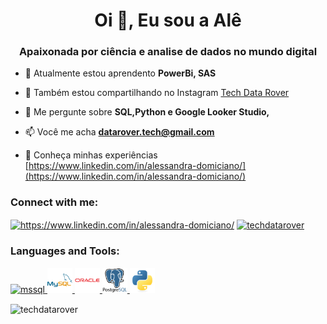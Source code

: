 <h1 align="center">Oi 👋, Eu sou a Alê</h1>
<h3 align="center">Apaixonada por ciência e analise de dados no mundo digital</h3>

- 🌱 Atualmente estou aprendento **PowerBi, SAS**

- 👯 Também estou compartilhando no Instagram [Tech Data Rover](https://www.instagram.com/techdatarover/)

- 💬 Me pergunte sobre **SQL,Python e Google Looker Studio,**

- 📫 Você me acha **datarover.tech@gmail.com**

- 📄 Conheça minhas experiências [https://www.linkedin.com/in/alessandra-domiciano/](https://www.linkedin.com/in/alessandra-domiciano/)

<h3 align="left">Connect with me:</h3>
<p align="left">
<a href="https://linkedin.com/in/https://www.linkedin.com/in/alessandra-domiciano/" target="blank"><img align="center" src="https://raw.githubusercontent.com/rahuldkjain/github-profile-readme-generator/master/src/images/icons/Social/linked-in-alt.svg" alt="https://www.linkedin.com/in/alessandra-domiciano/" height="30" width="40" /></a>
<a href="https://instagram.com/techdatarover" target="blank"><img align="center" src="https://raw.githubusercontent.com/rahuldkjain/github-profile-readme-generator/master/src/images/icons/Social/instagram.svg" alt="techdatarover" height="30" width="40" /></a>
</p>

<h3 align="left">Languages and Tools:</h3>
<p align="left"> <a href="https://www.microsoft.com/en-us/sql-server" target="_blank" rel="noreferrer"> <img src="https://www.svgrepo.com/show/303229/microsoft-sql-server-logo.svg" alt="mssql" width="40" height="40"/> </a> <a href="https://www.mysql.com/" target="_blank" rel="noreferrer"> <img src="https://raw.githubusercontent.com/devicons/devicon/master/icons/mysql/mysql-original-wordmark.svg" alt="mysql" width="40" height="40"/> </a> <a href="https://www.oracle.com/" target="_blank" rel="noreferrer"> <img src="https://raw.githubusercontent.com/devicons/devicon/master/icons/oracle/oracle-original.svg" alt="oracle" width="40" height="40"/> </a> <a href="https://www.postgresql.org" target="_blank" rel="noreferrer"> <img src="https://raw.githubusercontent.com/devicons/devicon/master/icons/postgresql/postgresql-original-wordmark.svg" alt="postgresql" width="40" height="40"/> </a> <a href="https://www.python.org" target="_blank" rel="noreferrer"> <img src="https://raw.githubusercontent.com/devicons/devicon/master/icons/python/python-original.svg" alt="python" width="40" height="40"/> </a> </p>

<p><img align="center" src="https://github-readme-stats.vercel.app/api/top-langs?username=techdatarover&show_icons=true&locale=en&layout=compact" alt="techdatarover" /></p>
